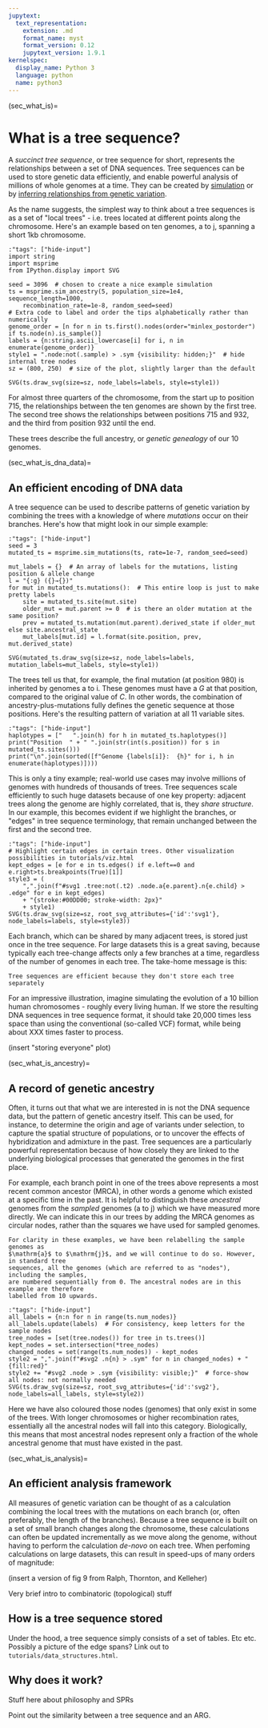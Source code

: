 ```yaml
---
jupytext:
  text_representation:
    extension: .md
    format_name: myst
    format_version: 0.12
    jupytext_version: 1.9.1
kernelspec:
  display_name: Python 3
  language: python
  name: python3
---
```


(sec_what_is)=

# What is a tree sequence?

A *succinct tree sequence*, or tree sequence for short, represents the relationships
between a set of DNA sequences. Tree sequences can be used to store genetic data
efficiently, and enable powerful analysis of millions of whole genomes at a time.
They can be created by [simulation](https://tskit.dev/software/#simulate) or by
[inferring relationships from genetic variation](https://tskit.dev/software/#infer).

As the name suggests, the simplest way to think about a tree sequences is as a set of
"local trees" - i.e. trees located at different points along the chromosome. Here's an
example based on ten genomes, $\mathrm{a}$ to $\mathrm{j}$, spanning a short 1kb
chromosome.

```{code-cell}
:"tags": ["hide-input"]
import string
import msprime
from IPython.display import SVG

seed = 3096  # chosen to create a nice example simulation
ts = msprime.sim_ancestry(5, population_size=1e4, sequence_length=1000,
    recombination_rate=1e-8, random_seed=seed)
# Extra code to label and order the tips alphabetically rather than numerically
genome_order = [n for n in ts.first().nodes(order="minlex_postorder") if ts.node(n).is_sample()]
labels = {n:string.ascii_lowercase[i] for i, n in enumerate(genome_order)}
style1 = ".node:not(.sample) > .sym {visibility: hidden;}"  # hide internal tree nodes
sz = (800, 250)  # size of the plot, slightly larger than the default

SVG(ts.draw_svg(size=sz, node_labels=labels, style=style1))
```

For almost three quarters of the chromosome, from the
start up to position 715, the relationships between the ten genomes are shown by
the first tree. The second tree shows the relationships between positions 715 and 932,
and the third from position 932 until the end.

These trees describe the full ancestry, or *genetic genealogy* of our 10 genomes.

(sec_what_is_dna_data)=

## An efficient encoding of DNA data

A tree sequence can be used to describe patterns of genetic variation by combining the
trees with a knowledge of where *mutations* occur on their branches. Here's how that
might look in our simple example:

```{code-cell}
:"tags": ["hide-input"]
seed = 3
mutated_ts = msprime.sim_mutations(ts, rate=1e-7, random_seed=seed)

mut_labels = {}  # An array of labels for the mutations, listing position & allele change
l = "{:g} ({}→{})"
for mut in mutated_ts.mutations():  # This entire loop is just to make pretty labels
    site = mutated_ts.site(mut.site)
    older_mut = mut.parent >= 0  # is there an older mutation at the same position?
    prev = mutated_ts.mutation(mut.parent).derived_state if older_mut else site.ancestral_state
    mut_labels[mut.id] = l.format(site.position, prev, mut.derived_state)

SVG(mutated_ts.draw_svg(size=sz, node_labels=labels, mutation_labels=mut_labels, style=style1))
```

The trees tell us that, for example, the final mutation (at position 980) is inherited
by genomes $\mathrm{a}$ to $\mathrm{i}$. These genomes must have a *G* at that position,
compared to the original value of *C*. In other words, the combination of
ancestry-plus-mutations fully defines the genetic sequence at those positions.
Here's the resulting pattern of variation at all 11 variable sites.

```{code-cell}
:"tags": ["hide-input"]
haplotypes = ["   ".join(h) for h in mutated_ts.haplotypes()]
print("Position  " + " ".join(str(int(s.position)) for s in mutated_ts.sites()))
print("\n".join(sorted([f"Genome {labels[i]}:  {h}" for i, h in enumerate(haplotypes)])))
```

This is only a tiny example; real-world use cases may involve millions of genomes
with hundreds of thousands of trees. Tree sequences scale efficiently to such huge
datasets because of one key property: adjacent trees along the genome are highly
correlated, that is, they *share structure*. In our example, this becomes evident if we
highlight the branches, or "edges" in tree sequence terminology, that remain unchanged
between the first and the second tree.

```{code-cell}
:"tags": ["hide-input"]
# Highlight certain edges in certain trees. Other visualization possibilities in tutorials/viz.html
kept_edges = [e for e in ts.edges() if e.left==0 and e.right>ts.breakpoints(True)[1]]
style3 = (
    ",".join(f"#svg1 .tree:not(.t2) .node.a{e.parent}.n{e.child} > .edge" for e in kept_edges)
    + "{stroke:#00DD00; stroke-width: 2px}"
    + style1)
SVG(ts.draw_svg(size=sz, root_svg_attributes={'id':'svg1'}, node_labels=labels, style=style3))
```

<!-- Another way to think about shared structure is to notice that the second tree can be
formed by a simple rearrangement of the first tree. This can be done by simply switching
the centre group of five genomes, labelled $\mathrm{d}$ to $\mathrm{h}$, next to
$\mathrm{a}+\mathrm{b}+\mathrm{c}$. Similarly, the third tree just involves a single
adjustment: the movement of genome $\mathrm{i}$ away from being the closest relative of
$\mathrm{j}$. These sort of small rearrangements are typical of how genetic relationships
change along chromosomes, in both simulated and real datasets. -->

Each branch, which can be shared by many adjacent trees, is stored just once in the tree
sequence. For large datasets this is a great saving, because typically each tree-change
affects only a few branches at a time, regardless of the number of genomes in each tree.
The take-home message is this:

```{epigraph}
Tree sequences are efficient because they don't store each tree separately
```

<!-- possible link here to a tutorial which talks about SPRs -->
For an impressive illustration, imagine simulating the evolution of a 10 billion human
chromosomes - roughly every living human. If we store the resulting DNA sequences in
tree sequence format, it should take 20,000 times less space than using the
conventional (so-called VCF) format, while being about XXX times faster to process.

(insert "storing everyone" plot)

(sec_what_is_ancestry)=

## A record of genetic ancestry

Often, it turns out that what we are interested in is not the DNA sequence data, but the
pattern of genetic ancestry itself. This can be used, for instance, to determine the
origin and age of variants under selection, to capture the
spatial structure of populations, or to uncover the effects of hybridization and
admixture in the past. Tree sequences are a particularly powerful representation because
of how closely they are linked to the underlying biological processes that generated the
genomes in the first place.

For example, each branch point in one of the trees above represents a most recent common
ancestor (MRCA), in other words a genome which existed at a specific time in the past.
It is helpful to distinguish these *ancestral* genomes from the *sampled* genomes
($\mathrm{a}$ to $\mathrm{j}$) which we have measured more directly. We can
indicate this in our trees by adding the MRCA genomes as circular nodes, rather than the
squares we have used for sampled genomes. 

```{note}
For clarity in these examples, we have been relabelling the sample genomes as
$\mathrm{a}$ to $\mathrm{j}$, and we will continue to do so. However, in standard tree
sequences, all the genomes (which are referred to as "nodes"), including the samples,
are numbered sequentially from 0. The ancestral nodes are in this example are therefore
labelled from 10 upwards.
```

```{code-cell}
:"tags": ["hide-input"]
all_labels = {n:n for n in range(ts.num_nodes)}
all_labels.update(labels)  # For consistency, keep letters for the sample nodes
tree_nodes = [set(tree.nodes()) for tree in ts.trees()]
kept_nodes = set.intersection(*tree_nodes)
changed_nodes = set(range(ts.num_nodes)) - kept_nodes
style2 = ",".join(f"#svg2 .n{n} > .sym" for n in changed_nodes) + "{fill:red}"
style2 += "#svg2 .node > .sym {visibility: visible;}"  # force-show all nodes: not normally needed
SVG(ts.draw_svg(size=sz, root_svg_attributes={'id':'svg2'}, node_labels=all_labels, style=style2))
```

<!-- next para probably overkill: remove the node colours? -->
Here we have also coloured those nodes (genomes) that only exist in some of the trees.
With longer chromosomes or higher recombination rates, essentially all the ancestral
nodes will fall into this category. Biologically, this means that most ancestral nodes
represent only a fraction of the whole ancestral genome that must have existed in the past.

<!-- Somewhere we should explain *why* trees change along the genome.
And it would be good to mention ARGs in passing somewhere. We previously had too much
detail, though:

The change from one tree to another is also biologically meaningful. It indicates that
one or more recombination events occured at this genomic location in the past. Note,
however, that for efficiency reasons and more, neither the recombination event itself
nor the branches on which it occurred are usually present in a tree sequence, although
it is possible to incorporate them via simulation (see the ARG tutorial). -->

(sec_what_is_analysis)=

## An efficient analysis framework

All measures of genetic variation can be thought of as a calculation combining the
local trees with the mutations on each branch (or, often preferably, the length of the
branches). Because a tree sequence is built on a set of small branch changes
along the chromosome, these calculations can often be updated incrementally as we
move along the genome, without having to perform the calculation *de-novo* on each tree.
When perfoming calculations on large datasets, this can result in speed-ups of many
orders of magnitude:

(insert a version of fig 9 from Ralph, Thornton, and Kelleher)

Very brief intro to combinatoric (topological) stuff

## How is a tree sequence stored

Under the hood, a tree sequence simply consists of a set of tables. Etc etc. Possibly a
picture of the edge spans? Link out to ``tutorials/data_structures.html``.


## Why does it work?

Stuff here about philosophy and SPRs

Point out the similarity between a tree sequence and an ARG.
